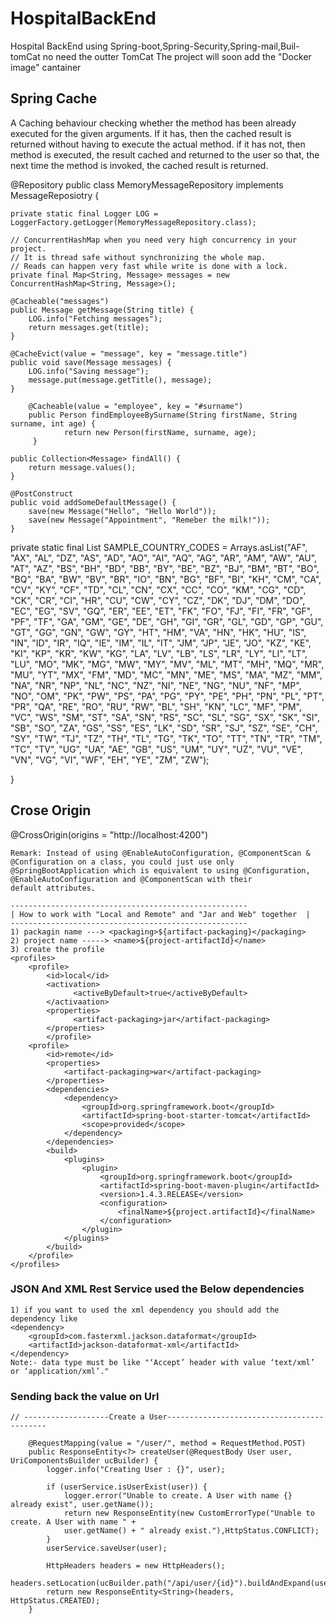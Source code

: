 # HospitalBackEnd
Hospital BackEnd using Spring-boot,Spring-Security,Spring-mail,Buil-tomCat no need the outter TomCat
The project will soon add the "Docker image" cantainer

## Spring Cache
A Caching behaviour checking whether the method has been already executed for the given arguments. If it has, then the cached result is returned without having to execute the actual method.
if it has not, then method is executed, the result cached and returned to the user so that, the next time the method is invoked, the cached result is returned.

@Repository
public class MemoryMessageRepository implements MessageReposiotry {
	
	private static final Logger LOG = LoggerFactory.getLogger(MemoryMessageRepository.class);
	
	// ConcurrentHashMap when you need very high concurrency in your project.
	// It is thread safe without synchronizing the whole map.
	// Reads can happen very fast while write is done with a lock.
	private final Map<String, Message> messages = new ConcurrentHashMap<String, Message>();
	
	@Cacheable("messages")
	public Message getMessage(String title) {
		LOG.info("Fetching messages");
		return messages.get(title);
	}
	
	@CacheEvict(value = "message", key = "message.title")
	public void save(Message messages) {
		LOG.info("Saving message");
		message.put(message.getTitle(), message);
	}
        
        @Cacheable(value = "employee", key = "#surname")
        public Person findEmployeeBySurname(String firstName, String surname, int age) {
                return new Person(firstName, surname, age);
         }
	
	public Collection<Message> findAll() {
		return message.values();
	}
	
	@PostConstruct
	public void addSomeDefaultMessage() {
		save(new Message("Hello", "Hello World"));
		save(new Message("Appointment", "Remeber the milk!"));
	}
  
  private static final List<String> SAMPLE_COUNTRY_CODES = Arrays.asList("AF", "AX",
			"AL", "DZ", "AS", "AD", "AO", "AI", "AQ", "AG", "AR", "AM", "AW", "AU", "AT",
			"AZ", "BS", "BH", "BD", "BB", "BY", "BE", "BZ", "BJ", "BM", "BT", "BO", "BQ",
			"BA", "BW", "BV", "BR", "IO", "BN", "BG", "BF", "BI", "KH", "CM", "CA", "CV",
			"KY", "CF", "TD", "CL", "CN", "CX", "CC", "CO", "KM", "CG", "CD", "CK", "CR",
			"CI", "HR", "CU", "CW", "CY", "CZ", "DK", "DJ", "DM", "DO", "EC", "EG", "SV",
			"GQ", "ER", "EE", "ET", "FK", "FO", "FJ", "FI", "FR", "GF", "PF", "TF", "GA",
			"GM", "GE", "DE", "GH", "GI", "GR", "GL", "GD", "GP", "GU", "GT", "GG", "GN",
			"GW", "GY", "HT", "HM", "VA", "HN", "HK", "HU", "IS", "IN", "ID", "IR", "IQ",
			"IE", "IM", "IL", "IT", "JM", "JP", "JE", "JO", "KZ", "KE", "KI", "KP", "KR",
			"KW", "KG", "LA", "LV", "LB", "LS", "LR", "LY", "LI", "LT", "LU", "MO", "MK",
			"MG", "MW", "MY", "MV", "ML", "MT", "MH", "MQ", "MR", "MU", "YT", "MX", "FM",
			"MD", "MC", "MN", "ME", "MS", "MA", "MZ", "MM", "NA", "NR", "NP", "NL", "NC",
			"NZ", "NI", "NE", "NG", "NU", "NF", "MP", "NO", "OM", "PK", "PW", "PS", "PA",
			"PG", "PY", "PE", "PH", "PN", "PL", "PT", "PR", "QA", "RE", "RO", "RU", "RW",
			"BL", "SH", "KN", "LC", "MF", "PM", "VC", "WS", "SM", "ST", "SA", "SN", "RS",
			"SC", "SL", "SG", "SX", "SK", "SI", "SB", "SO", "ZA", "GS", "SS", "ES", "LK",
			"SD", "SR", "SJ", "SZ", "SE", "CH", "SY", "TW", "TJ", "TZ", "TH", "TL", "TG",
			"TK", "TO", "TT", "TN", "TR", "TM", "TC", "TV", "UG", "UA", "AE", "GB", "US",
			"UM", "UY", "UZ", "VU", "VE", "VN", "VG", "VI", "WF", "EH", "YE", "ZM", "ZW");

	
}
## Crose Origin
@CrossOrigin(origins = "http://localhost:4200")
```
Remark: Instead of using @EnableAutoConfiguration, @ComponentScan & @Configuration on a class, you could just use only @SpringBootApplication which is equivalent to using @Configuration, @EnableAutoConfiguration and @ComponentScan with their
default attributes.
```
```
-----------------------------------------------------
| How to work with "Local and Remote" and "Jar and Web" together  |
-----------------------------------------------------
1) packagin name ---> <packaging>${artifact-packaging}</packaging>
2) project name -----> <name>${project-artifactId}</name>
3) create the profile
<profiles>
	<profile>
		<id>local</id>
		<activation>	
		      <activeByDefault>true</activeByDefault>
		</activaation>
		<properties>
		      <artifact-packaging>jar</artifact-packaging>
		</properties>
        </profile>
	<profile>
		<id>remote</id>
		<properties>
			<artifact-packaging>war</artifact-packaging>
		</properties>
		<dependencies>
			<dependency>
				<groupId>org.springframework.boot</groupId>
				<artifactId>spring-boot-starter-tomcat</artifactId>
				<scope>provided</scope>
			</dependency>
		</dependencies>
		<build>
			<plugins>
				<plugin>
					<groupId>org.springframework.boot</groupId>
					<artifactId>spring-boot-maven-plugin</artifactId>
					<version>1.4.3.RELEASE</version>
					<configuration>
						<finalName>${project.artifactId}</finalName>
					</configuration>
				</plugin>
			</plugins>
		</build>
	</profile>	
</profiles>

```
### JSON And XML Rest Service used the Below dependencies
```
1) if you want to used the xml dependency you should add the dependency like
<dependency>
    <groupId>com.fasterxml.jackson.dataformat</groupId>
    <artifactId>jackson-dataformat-xml</artifactId>
</dependency>
Note:- data type must be like "‘Accept’ header with value ‘text/xml’ or ‘application/xml’."
```
### Sending back the value on Url
```
// -------------------Create a User-------------------------------------------
 
    @RequestMapping(value = "/user/", method = RequestMethod.POST)
    public ResponseEntity<?> createUser(@RequestBody User user, UriComponentsBuilder ucBuilder) {
        logger.info("Creating User : {}", user);
 
        if (userService.isUserExist(user)) {
            logger.error("Unable to create. A User with name {} already exist", user.getName());
            return new ResponseEntity(new CustomErrorType("Unable to create. A User with name " + 
            user.getName() + " already exist."),HttpStatus.CONFLICT);
        }
        userService.saveUser(user);
 
        HttpHeaders headers = new HttpHeaders();
        headers.setLocation(ucBuilder.path("/api/user/{id}").buildAndExpand(user.getId()).toUri());
        return new ResponseEntity<String>(headers, HttpStatus.CREATED);
    }
```
